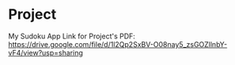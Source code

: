 # Project
My Sudoku App
Link for Project's PDF: https://drive.google.com/file/d/1l2Qp2SxBV-O08nay5_zsGOZllnbY-vF4/view?usp=sharing
